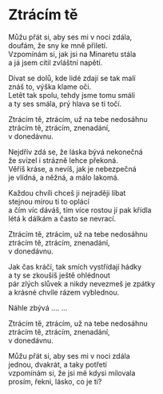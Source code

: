 # Ztrácím tě

Můžu přát si, aby ses mi v noci zdála,    
doufám, že sny ke mně přiletí.     
Vzpomínám si, jak jsi na Minaretu stála     
a já jsem cítil zvláštní napětí.

Dívat se dolů, kde lidé zdají se tak malí    
znáš to, výška klame oči.    
Letět tak spolu, tehdy jsme tomu smáli    
a ty ses smála, prý hlava se ti točí.

Ztrácím tě, ztrácím, už na tebe nedosáhnu    
ztrácím tě, ztrácím, znenadání,    
v donedávnu.

Nejdřív zdá se, že láska bývá nekonečná    
že svízel i strázně lehce překoná.    
Věříš kráse, a nevíš, jak je nebezpečná    
je vlídná, a něžná, a málo lakomá.

Každou chvíli chceš ji nejraději líbat    
stejnou mírou ti to oplácí    
a čím víc dáváš, tím více rostou jí pak křídla    
létá k dálkám a často se nevrací.

Ztrácím tě, ztrácím, už na tebe nedosáhnu    
ztrácím tě, ztrácím, znenadání,    
v donedávnu.

Jak čas kráčí, tak smích vystřídají hádky     
a ty se zkoušíš ještě ohlédnout     
pár zlých slůvek a nikdy nevezmeš je zpátky     
a krásné chvíle rázem vyblednou.

Náhle zbývá ....
...

Ztrácím tě, ztrácím, už na tebe nedosáhnu    
ztrácím tě, ztrácím, znenadání,    
v donedávnu.

Můžu přát si, aby ses mi v noci zdála   
jednou, dvakrát, a taky potřetí     
vzpomínám si, že jsi mě kdysi milovala   
prosím, řekni, lásko, co je ti?
